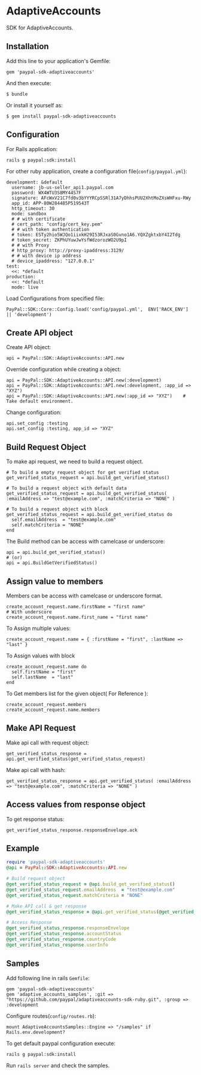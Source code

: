 # AdaptiveAccounts

SDK for AdaptiveAccounts.

## Installation

Add this line to your application's Gemfile:

    gem 'paypal-sdk-adaptiveaccounts'

And then execute:

    $ bundle

Or install it yourself as:

    $ gem install paypal-sdk-adaptiveaccounts

## Configuration

For Rails application:

    rails g paypal:sdk:install

For other ruby application, create a configuration file(`config/paypal.yml`):

    development: &default
      username: jb-us-seller_api1.paypal.com
      password: WX4WTU3S8MY44S7F
      signature: AFcWxV21C7fd0v3bYYYRCpSSRl31A7yDhhsPUU2XhtMoZXsWHFxu-RWy
      app_id: APP-80W284485P519543T
      http_timeout: 30
      mode: sandbox
      # # with certificate
      # cert_path: "config/cert_key.pem"
      # # with token authentication
      # token: ESTy2hio5WJQo1iixkH29I53RJxaS0Gvno1A6.YQXZgktxbY4I2Tdg
      # token_secret: ZKPhUYuwJwYsfWdzorozWO2U9pI
      # # with Proxy
      # http_proxy: http://proxy-ipaddress:3129/
      # # with device ip address
      # device_ipaddress: "127.0.0.1"
    test:
      <<: *default
    production:
      <<: *default
      mode: live

Load Configurations from specified file:

    PayPal::SDK::Core::Config.load('config/paypal.yml',  ENV['RACK_ENV'] || 'development')

## Create API object

Create API object:

    api = PayPal::SDK::AdaptiveAccounts::API.new

Override configuration while creating a object:

    api = PayPal::SDK::AdaptiveAccounts::API.new(:development)
    api = PayPal::SDK::AdaptiveAccounts::API.new(:development, :app_id => "XYZ")
    api = PayPal::SDK::AdaptiveAccounts::API.new(:app_id => "XYZ")    # Take default environment.

Change configuration:

    api.set_config :testing
    api.set_config :testing, app_id => "XYZ"


## Build Request Object

To make api request, we need to build a request object.

    # To build a empty request object for get verified status
    get_verified_status_request = api.build_get_verified_status()

    # To build a request object with default data
    get_verified_status_request = api.build_get_verified_status( :emailAddress => "test@example.com", :matchCriteria => "NONE" )

    # To build a request object with block
    get_verified_status_request = api.build_get_verified_status do
      self.emailAddress  = "test@example.com"
      self.matchCriteria = "NONE"
    end

The Build method can be access with camelcase or underscore:

    api = api.build_get_verified_status()
    # (or)
    api = api.BuildGetVerifiedStatus()

## Assign value to members

Members can be access with camelcase or underscore format.

    create_account_request.name.firstName = "first name"
    # With underscore
    create_account_request.name.first_name = "first name"

To Assign multiple values:

    create_account_request.name = { :firstName = "first", :lastName => "last" }

To Assign values with block

    create_account_request.name do
      self.firstName = "first"
      self.lastName  = "last"
    end

To Get members list for the given object( For Reference ):

    create_account_request.members
    create_account_request.name.members

## Make API Request

Make api call with request object:

    get_verified_status_response = api.get_verified_status(get_verified_status_request)

Make api call with hash:

    get_verified_status_response = api.get_verified_status( :emailAddress => "test@example.com", :matchCriteria => "NONE" )


## Access values from response object

To get response status:

    get_verified_status_response.responseEnvelope.ack


## Example

```ruby
require 'paypal-sdk-adaptiveaccounts'
@api = PayPal::SDK::AdaptiveAccounts::API.new

# Build request object
@get_verified_status_request = @api.build_get_verified_status()
@get_verified_status_request.emailAddress  = "test@example.com"
@get_verified_status_request.matchCriteria = "NONE"

# Make API call & get response
@get_verified_status_response = @api.get_verified_status(@get_verified_status_request)

# Access Response
@get_verified_status_response.responseEnvelope
@get_verified_status_response.accountStatus
@get_verified_status_response.countryCode
@get_verified_status_response.userInfo
```

## Samples

Add following line in rails `Gemfile`:

    gem 'paypal-sdk-adaptiveaccounts'
    gem 'adaptive_accounts_samples', :git => "https://github.com/paypal/adaptiveaccounts-sdk-ruby.git", :group => :development

Configure routes(`config/routes.rb`):

    mount AdaptiveAccountsSamples::Engine => "/samples" if Rails.env.development?

To get default paypal configuration execute:

    rails g paypal:sdk:install

Run `rails server` and check the samples.
